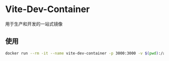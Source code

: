 # Vite-Dev-Container

用于生产和开发的一站式镜像

## 使用

```bash
docker run --rm -it --name vite-dev-container -p 3000:3000 -v $(pwd):/app vite-dev-container bash
```
